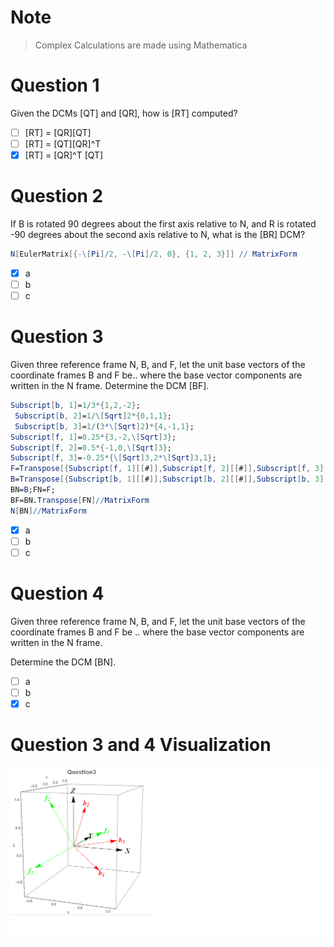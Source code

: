 
# Note
>Complex Calculations are made using Mathematica
# Question 1

Given the DCMs [QT] and [QR], how is [RT] computed?
- [ ] [RT] = [QR][QT]
- [ ] [RT] = [QT][QR]^T
- [x] [RT] = [QR]^T [QT]

# Question 2
If B is rotated 90 degrees about the first axis relative to N, and R is rotated -90 degrees about the second axis relative to N, what is the [BR] DCM?
```Mathematica
N[EulerMatrix[{-\[Pi]/2, -\[Pi]/2, 0}, {1, 2, 3}]] // MatrixForm
```

- [x] a
- [ ] b
- [ ] c

# Question 3
Given three reference frame N, B, and F, let the unit base vectors of the coordinate frames B and F be..
where the base vector components are written in the N frame.
Determine the DCM [BF].
```Mathematica
Subscript[b, 1]=1/3*{1,2,-2};
 Subscript[b, 2]=1/\[Sqrt]2*{0,1,1};
 Subscript[b, 3]=1/(3*\[Sqrt]2)*{4,-1,1};
Subscript[f, 1]=0.25*{3,-2,\[Sqrt]3};
Subscript[f, 2]=0.5*{-1,0,\[Sqrt]3};
Subscript[f, 3]=-0.25*{\[Sqrt]3,2*\[Sqrt]3,1};
F=Transpose[{Subscript[f, 1][[#]],Subscript[f, 2][[#]],Subscript[f, 3][[#]]}&/@{1,2,3}];
B=Transpose[{Subscript[b, 1][[#]],Subscript[b, 2][[#]],Subscript[b, 3][[#]]}&/@{1,2,3}];
BN=B;FN=F;
BF=BN.Transpose[FN]//MatrixForm
N[BN]//MatrixForm
```

- [x] a
- [ ] b
- [ ] c

# Question 4
Given three reference frame N, B, and F, let the unit base vectors of the coordinate frames B and F be ..
where the base vector components are written in the N frame.

Determine the DCM [BN].

- [ ] a
- [ ] b
- [x] c
# Question 3 and 4 Visualization
![Q3](Untitled.png)
